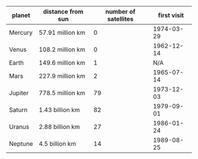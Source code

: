 | planet   | distance from sun | number of satellites | first visit       |
|----------|-------------------|----------------------|-------------------|
| Mercury  | 57.91 million km  | 0                    | 1974-03-29        |
| Venus    | 108.2 million km  | 0                    | 1962-12-14        |
| Earth    | 149.6 million km  | 1                    | N/A               |
| Mars     | 227.9 million km  | 2                    | 1965-07-14        |
| Jupiter  | 778.5 million km  | 79                   | 1973-12-03        |
| Saturn   | 1.43 billion km   | 82                   | 1979-09-01        |
| Uranus   | 2.88 billion km   | 27                   | 1986-01-24        |
| Neptune  | 4.5 billion km    | 14                   | 1989-08-25        |
